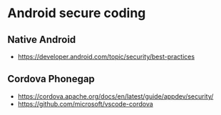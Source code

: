 # Android secure coding

## Native Android

- https://developer.android.com/topic/security/best-practices

## Cordova Phonegap

- https://cordova.apache.org/docs/en/latest/guide/appdev/security/
- https://github.com/microsoft/vscode-cordova
